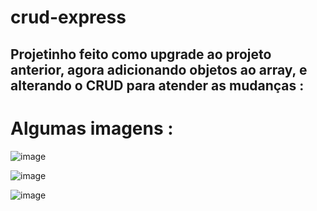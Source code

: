# crud-express

<h2>Projetinho feito como upgrade ao projeto anterior, agora adicionando objetos ao array, e alterando o CRUD para atender as mudanças :</h2>

<h1>Algumas imagens :</h1>

![image](https://user-images.githubusercontent.com/60307596/137524422-d4d75286-1eec-4213-a75c-75fa026f42da.png)

![image](https://user-images.githubusercontent.com/60307596/137524512-25f2aebb-7832-4772-9b0e-8739a399da9c.png)

![image](https://user-images.githubusercontent.com/60307596/137524701-40dbb23d-7ffa-47b8-91d4-8812eab4bef3.png)


